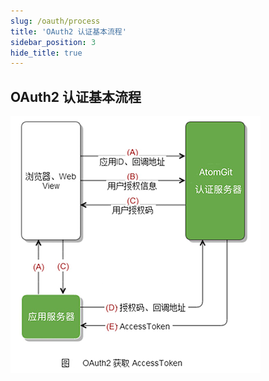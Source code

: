```yaml
---
slug: /oauth/process
title: 'OAuth2 认证基本流程'
sidebar_position: 3
hide_title: true
---
```


## OAuth2 认证基本流程

![OAuth 认证流程](./img/oauth-proces.png)


